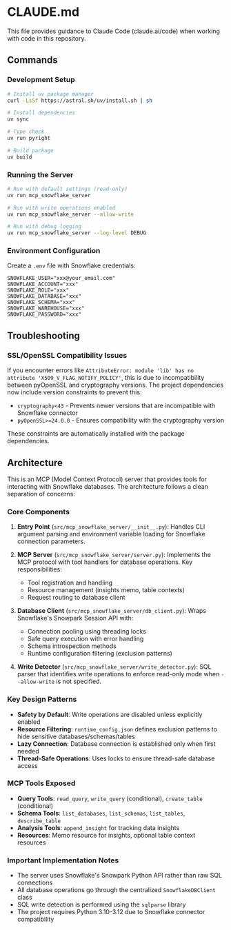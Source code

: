 # CLAUDE.md

This file provides guidance to Claude Code (claude.ai/code) when working with code in this repository.

## Commands

### Development Setup
```bash
# Install uv package manager
curl -LsSf https://astral.sh/uv/install.sh | sh

# Install dependencies
uv sync

# Type check
uv run pyright

# Build package
uv build
```

### Running the Server
```bash
# Run with default settings (read-only)
uv run mcp_snowflake_server

# Run with write operations enabled
uv run mcp_snowflake_server --allow-write

# Run with debug logging
uv run mcp_snowflake_server --log-level DEBUG
```

### Environment Configuration
Create a `.env` file with Snowflake credentials:
```
SNOWFLAKE_USER="xxx@your_email.com"
SNOWFLAKE_ACCOUNT="xxx"
SNOWFLAKE_ROLE="xxx"
SNOWFLAKE_DATABASE="xxx"
SNOWFLAKE_SCHEMA="xxx"
SNOWFLAKE_WAREHOUSE="xxx"
SNOWFLAKE_PASSWORD="xxx"
```

## Troubleshooting

### SSL/OpenSSL Compatibility Issues

If you encounter errors like `AttributeError: module 'lib' has no attribute 'X509_V_FLAG_NOTIFY_POLICY'`, this is due to incompatibility between pyOpenSSL and cryptography versions. The project dependencies now include version constraints to prevent this:

- `cryptography<43` - Prevents newer versions that are incompatible with Snowflake connector
- `pyOpenSSL>=24.0.0` - Ensures compatibility with the cryptography version

These constraints are automatically installed with the package dependencies.

## Architecture

This is an MCP (Model Context Protocol) server that provides tools for interacting with Snowflake databases. The architecture follows a clean separation of concerns:

### Core Components

1. **Entry Point** (`src/mcp_snowflake_server/__init__.py`): Handles CLI argument parsing and environment variable loading for Snowflake connection parameters.

2. **MCP Server** (`src/mcp_snowflake_server/server.py`): Implements the MCP protocol with tool handlers for database operations. Key responsibilities:
   - Tool registration and handling
   - Resource management (insights memo, table contexts)
   - Request routing to database client

3. **Database Client** (`src/mcp_snowflake_server/db_client.py`): Wraps Snowflake's Snowpark Session API with:
   - Connection pooling using threading locks
   - Safe query execution with error handling
   - Schema introspection methods
   - Runtime configuration filtering (exclusion patterns)

4. **Write Detector** (`src/mcp_snowflake_server/write_detector.py`): SQL parser that identifies write operations to enforce read-only mode when `--allow-write` is not specified.

### Key Design Patterns

- **Safety by Default**: Write operations are disabled unless explicitly enabled
- **Resource Filtering**: `runtime_config.json` defines exclusion patterns to hide sensitive databases/schemas/tables
- **Lazy Connection**: Database connection is established only when first needed
- **Thread-Safe Operations**: Uses locks to ensure thread-safe database access

### MCP Tools Exposed

- **Query Tools**: `read_query`, `write_query` (conditional), `create_table` (conditional)
- **Schema Tools**: `list_databases`, `list_schemas`, `list_tables`, `describe_table`
- **Analysis Tools**: `append_insight` for tracking data insights
- **Resources**: Memo resource for insights, optional table context resources

### Important Implementation Notes

- The server uses Snowflake's Snowpark Python API rather than raw SQL connections
- All database operations go through the centralized `SnowflakeDBClient` class
- SQL write detection is performed using the `sqlparse` library
- The project requires Python 3.10-3.12 due to Snowflake connector compatibility